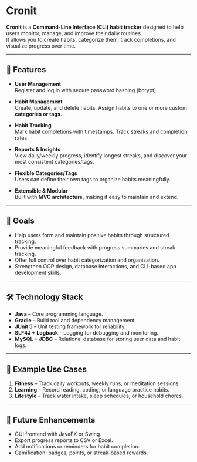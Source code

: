# Cronit

**Cronit** is a **Command-Line Interface (CLI) habit tracker** designed to help users monitor, manage, and improve their daily routines.  
It allows you to create habits, categorize them, track completions, and visualize progress over time.

---

## 🚀 Features

- **User Management**  
  Register and log in with secure password hashing (bcrypt).

- **Habit Management**  
  Create, update, and delete habits. Assign habits to one or more custom **categories or tags**.

- **Habit Tracking**  
  Mark habit completions with timestamps. Track streaks and completion rates.

- **Reports & Insights**  
  View daily/weekly progress, identify longest streaks, and discover your most consistent categories/tags.

- **Flexible Categories/Tags**  
  Users can define their own tags to organize habits meaningfully.

- **Extensible & Modular**  
  Built with **MVC architecture**, making it easy to maintain and extend.

---

## 🎯 Goals

- Help users form and maintain positive habits through structured tracking.  
- Provide meaningful feedback with progress summaries and streak tracking.  
- Offer full control over habit categorization and organization.  
- Strengthen OOP design, database interactions, and CLI-based app development skills.

---

## 🛠 Technology Stack

- **Java** – Core programming language.  
- **Gradle** – Build tool and dependency management.  
- **JUnit 5** – Unit testing framework for reliability.  
- **SLF4J + Logback** – Logging for debugging and monitoring.  
- **MySQL + JDBC** – Relational database for storing user data and habit logs.

---

## 📖 Example Use Cases

1. **Fitness** – Track daily workouts, weekly runs, or meditation sessions.  
2. **Learning** – Record reading, coding, or language practice habits.  
3. **Lifestyle** – Track water intake, sleep schedules, or household chores.

---

## 🧩 Future Enhancements

- GUI frontend with JavaFX or Swing.  
- Export progress reports to CSV or Excel.  
- Add notifications or reminders for habit completion.  
- Gamification: badges, points, or streak-based rewards.

